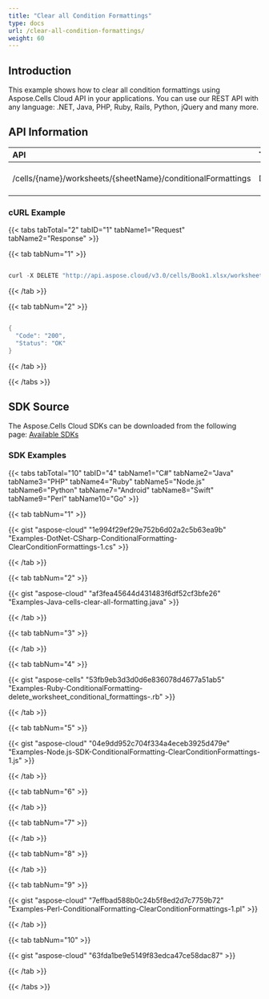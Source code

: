 ```yaml
---
title: "Clear all Condition Formattings"
type: docs
url: /clear-all-condition-formattings/
weight: 60
---
```


## **Introduction**
This example shows how to clear all condition formattings using Aspose.Cells Cloud API in your applications. You can use our REST API with any language: .NET, Java, PHP, Ruby, Rails, Python, jQuery and many more.
## **API Information**

|**API**|**Type**|**Description**|**Resource Link**|
| :- | :- | :- | :- |
|/cells/{name}/worksheets/{sheetName}/conditionalFormattings|DELETE|Clear all condition formattings|[DeleteWorksheetConditionalFormattings](https://apireference.aspose.cloud/cells/#/ConditionalFormattings/DeleteWorksheetConditionalFormattings)|
### **cURL Example**
{{< tabs tabTotal="2" tabID="1" tabName1="Request" tabName2="Response" >}}

{{< tab tabNum="1" >}}

```java

curl -X DELETE "http://api.aspose.cloud/v3.0/cells/Book1.xlsx/worksheets/sheet1/conditionalFormattings" -H "Content-Type: application/json" -H "Accept: application/json"

```

{{< /tab >}}

{{< tab tabNum="2" >}}

```java

{
  "Code": "200",
  "Status": "OK"
}

```

{{< /tab >}}

{{< /tabs >}}
## **SDK Source**
The Aspose.Cells Cloud SDKs can be downloaded from the following page: [Available SDKs](/cells/available-sdks/)
### **SDK Examples**
{{< tabs tabTotal="10" tabID="4" tabName1="C#" tabName2="Java" tabName3="PHP" tabName4="Ruby" tabName5="Node.js" tabName6="Python" tabName7="Android" tabName8="Swift" tabName9="Perl" tabName10="Go" >}}

{{< tab tabNum="1" >}}



{{< gist "aspose-cloud" "1e994f29ef29e752b6d02a2c5b63ea9b" "Examples-DotNet-CSharp-ConditionalFormatting-ClearConditionFormattings-1.cs" >}}

{{< /tab >}}

{{< tab tabNum="2" >}}

{{< gist "aspose-cloud" "af3fea45644d431483f6df52cf3bfe26" "Examples-Java-cells-clear-all-formatting.java" >}}

{{< /tab >}}

{{< tab tabNum="3" >}}



{{< /tab >}}

{{< tab tabNum="4" >}}

{{< gist "aspose-cells" "53fb9eb3d3d0d6e836078d4677a51ab5" "Examples-Ruby-ConditionalFormatting-delete_worksheet_conditional_formattings-.rb" >}}

{{< /tab >}}

{{< tab tabNum="5" >}}



{{< gist "aspose-cloud" "04e9dd952c704f334a4eceb3925d479e" "Examples-Node.js-SDK-ConditionalFormatting-ClearConditionFormattings-1.js" >}}

{{< /tab >}}

{{< tab tabNum="6" >}}



{{< /tab >}}

{{< tab tabNum="7" >}}



{{< /tab >}}

{{< tab tabNum="8" >}}



{{< /tab >}}

{{< tab tabNum="9" >}}



{{< gist "aspose-cloud" "7effbad588b0c24b5f8ed2d7c7759b72" "Examples-Perl-ConditionalFormatting-ClearConditionFormattings-1.pl" >}}

{{< /tab >}}

{{< tab tabNum="10" >}}



{{< gist "aspose-cloud" "63fda1be9e5149f83edca47ce58dac87" >}}

{{< /tab >}}

{{< /tabs >}}

